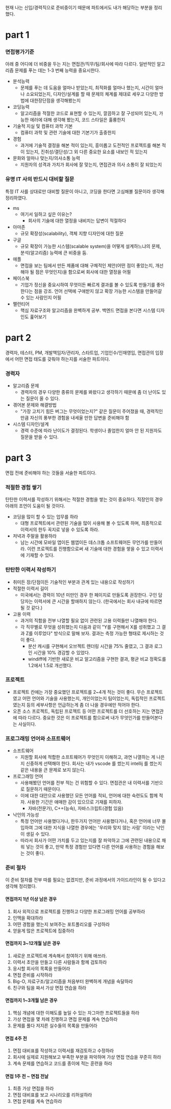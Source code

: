 현재 나는 신입/경력직으로 준비중이기 때문에 파트에서도 내가 해당하는 부분을 정리했다.

# part 1
### 면접평가기준  
아래 중 어디에 더 비중을 두는 지는 면접관/직무/팀/회사에 따라 다르다. 일반적인 알고리즘 문제를 푸는 데는 1-3 번째 능력을 중요시한다.
* 분석능력
  * 문제를 푸는 데 도움을 얼마나 받았는지, 최적화를 얼마나 했는지, 시간이 얼마나 소요되었는지, 디자인/설계를 할 때 문제의 체계를 제대로 세우고 다양한 방법에 대한장단점을 생각해봤는지
* 코딩능력
  * 알고리즘을 적절한 코드로 표현할 수 있는지, 깔끔하고 잘 구성되어 있는지, 가능한 에러에 대해 생각해 봤는지, 코드 스타일은 훌륭한지
* 기술적 지실 및 컴퓨터 과학 기본
  * 컴퓨터 과학 및 관련 기술에 대한 기본기가 출중한지
* 경험
  * 과거에 기술적 결정을 해본 적이 있는지, 흥미롭고 도전적인 프로젝트를 해본 적이 있는지, 진취성/결단성/그 외 다른 중요한 요소를 내보인 적 있는지
* 문화와 얼마나 맞는지/의사소통 능력
  * 지원자의 성격과 가치가 회사에 잘 맞는지, 면접관과 의사 소통이 잘 되었는지

### 유명 IT 사의 반드시 대비할 질문  
특정 IT 사를 상대로만 대비할 질문이 아니고, 코딩을 한다면 고심해볼 질문이라 생각해 정리하였다.
* ms
  * 여기서 일하고 싶은 이유는?
    * 회사의 기술에 대한 열정을 내비치는 답변이 적절하다
* 아마존
  * 규모 확장성(scalability), 객체 지향 디자인에 대한 질문
* 구글
  * 규모 확장이 가능한 시스템(scalable system)을 어떻게 설계하느냐의 문제, 분석(알고리즘) 능력에 큰 비중을 둠.
* 애플
  * 면접을 보는 팀에서 만든 제품에 대해 구체적인 제안(어떤 점이 좋았는지, 개선해야 될 점은 무엇인지)을 함으로써 회사에 대한 열정을 어필  
* 페이스북
  * 기업가 정신을 중요시하여 무엇이든 빠르게 결과를 볼 수 있도록 만들기를 좋아한다는 점을 강조. 언어 선택에 구애받지 않고 확장 가능한 시스템을 만들어갈 수 있는 사람인지 어필
* 팰런티어
  * 핵심 자료구조와 알고리즘을 완벽하게 공부. 백엔드 면접을 본다면 시스템 디자인도 훑어보기

# part 2
경력자, 테스터, PM, 개발책임자/관리자, 스타트업, 기업인수/인재영입, 면접관의 입장에서 어떤 면접 태도를 갖춰야 하는지를 서술한 파트이다.

### 경력자
* 알고리즘 문제
  * 경력자의 경우 다양한 종류의 문제를 봐왔다고 생각하기 때문에 좀 더 난이도 있는 질문이 올 수 있다.
* 겪어본 문제와 해결방법
  * "가장 고치기 힘든 버그는 무엇이었는지?" 같은 질문이 주어졌을 때, 경력직인 만큼 자신의 풍부한 경험을 내세울 만한 답변을 준비해야 함
* 시스템 디자인/설계
  * 경력 수준에 따라 난이도가 결정된다. 학생이나 졸업한지 얼마 안 된 지원자도 질문을 받을 수 있다.

# part 3
면접 전에 준비해야 하는 것들을 서술한 파트이다.  

### 적절한 경험 쌓기
탄탄한 이력서를 작성하기 위해서는 적절한 경험을 쌓는 것이 중요하다. 직장인의 경우 아래의 조언이 도움이 될 것이다.
* 코딩을 많이 할 수 있는 업무를 하라
  * 대형 프로젝트에서 관련된 기술을 많이 사용해 볼 수 있도록 하며, 최종적으로 이력서의 한두 꼭지로 넣을 수 있도록 하라.
* 저녁과 주말을 활용하라  
  * 남는 시간에 모바일 앱이든 웹앱이든 데스크톱 소프트웨어든 무언가를 만들어라. 이런 프로젝트를 진행함으로써 새 기술에 대한 경험을 쌓을 수 있고 이력서에 기재할 수 있다.

### 탄탄한 이력서 작성하기
* 취미든 장/단점이든 기술적인 부분과 관계 있는 내용으로 작성하기
* 적절한 이력서 길이
  * 미국에서는 경력이 10년 미만인 경우 한 페이지로 만들도록 권장한다. 구인 담당자는 이력서에 큰 시간을 할애하지 않는다. (한국에서는 회사 내규에 따르면 될 것 같다.)
* 고용 이력
  * 과거의 직함을 전부 나열할 필요 없이 관련된 고용 이력들만 나열해야 한다.
  * 각 직무별로 무엇을 성취했는지 다음과 같이 "Y를 구현해서 X를 성취했고 그 결과 Z를 이루었다" 방식으로 말해 보자. 결과는 측정 가능한 형태로 제시하는 것이 좋다.
    * 분산 캐시를 구현해서 오브젝트 렌더링 시간을 75% 줄였고, 그 결과 로그인 시간을 10% 경감할 수 있었다.
    * windiff에 기반한 새로운 비교 알고리즘을 구현한 결과, 평균 비교 정확도를 1.2에서 1.5로 개선했다.
### 프로젝트
* 프로젝트 칸에는 가장 중요했던 프로젝트를 2~4개 적는 것이 좋다. 무슨 프로젝트였고 어떤 언어와 기술을 사용했는지, 개인이었는지 팀이었는지, 독립적인 프로젝트였는지 등의 세부사항은 언급하는게 좀 더 나을 경우에만 적어야 한다.
* 오픈 소스 프로젝트, 독립된 프로젝트 등 어떤 프로젝트를 더 선호하는 지는 면접관에 따라 다르다. 중요한 것은 이 프로젝트를 함으로써 내가 무엇인가를 만들어본다는 사실이다.
### 프로그래밍 언어와 소프트웨어
* 소프트웨어
  * 지원할 회사에 적합한 소프트웨어가 무엇인지 이해하고, 과연 나열하는 게 나은지 신중하게 선택해야 한다. 회사는 내가 vscode 를 썼는지 intellij 를 썼는지 같은 내용을 큰 문제로 보지 않는다.
* 프로그래밍 언어
  * 사용해봤던 언어를 전부 적는 건 위험할 수 있다. 면접관은 내 이력서를 기반으로 질문하기 때문이다.
  * 이에 대한 대안으로 사용했던 모든 언어를 적되, 언어에 대한 숙련도도 함께 적자. 사용한 기간은 애매한 감이 있으므로 기재를 피하자.
    * 자바(전문가), C++(능숙), 자바스크립트(경험 있음)
* 낙인의 가능성
  * 특정 언어만 사용했다거나, 한두가지 언어만 사용했다거나, 혹은 언어에 너무 몰입하여 그에 대한 지식을 나열한 경우에는 '우리와 맞지 않는 사람' 이라는 낙인이 생길 수 있다.
  * 따라서 회사가 어떤 가치를 두고 있는지를 잘 파악하고 그에 관련된 내용으로 채워 넣는 것이 좋고, 만약 특정 경험만 있다면 다른 언어를 사용하는 경험을 해보는 것이 좋다.
  
### 준비 절차  
이 준비 절차를 전부 따를 필요는 없겠지만, 준비 과정에서의 가이드라인이 될 수 있다고 생각해 정리했다.
#### 면접까지 1년 이상 남은 경우
  1. 회사 외적으로 프로젝트를 진행하고 다양한 프로그래밍 언어를 공부하라
  2. 인맥을 확대하라
  3. 어떤 경험을 했는지 보여주는 포트폴리오를 구성하라
  4. 얻을게 많은 프로젝트에 집중하라
#### 면접까지 3~12개월 남은 경우
  1. 새로운 프로젝트에 계속해서 참여하기 위해 애쓰라.
  2. 이력서 초안을 만들고 다른 사람들과 함께 검토하라
  3. 응시할 회사의 목록을 만들어라
  4. 면접 준비를 시작하라
  5. Big-O, 자료구조/알고리즘을 처음부터 완벽하게 개념을 숙달하라
  6. 친구와 팀을 짜서 가상 면접 연습을 하라
#### 면접까지 1~3개월 남은 경우
  1. 핵심 개념에 대한 이해도를 높일 수 있는 자그마한 프로젝트들을 하라
  2. 가상 면접을 몇 차례 진행하고 면접 문제를 계속 연습하라
  3. 문제를 풀다 저지른 실수들의 목록을 만들어라
#### 면접 4주 전
  1. 면접 대비표를 작성하고 이력서를 재검토하고 수정하라
  2. 회사에 실제로 지원해보고 부족한 부분을 파악하며 가상 면접 연습을 꾸준히 하라
  3. 계속 문제를 연습하고 코드를 종이에 적는 훈련을 하라
#### 면접 1주 전 ~ 면접 전날
  1. 최종 가상 면접을 하라
  2. 면접 대비표를 보고 시나리오를 리허설하라
  3. 면접 문제를 계속 연습하라

